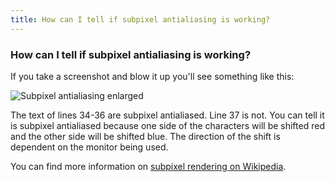 ```yaml
---
title: How can I tell if subpixel antialiasing is working?
---
```


### How can I tell if subpixel antialiasing is working?

If you take a screenshot and blow it up you'll see something like this:

![Subpixel antialiasing enlarged](@images/atom/zoom.png)

The text of lines 34-36 are subpixel antialiased. Line 37 is not. You can tell it is subpixel antialiased because one side of the characters will be shifted red and the other side will be shifted blue. The direction of the shift is dependent on the monitor being used.

You can find more information on [subpixel rendering on Wikipedia](https://en.wikipedia.org/wiki/Subpixel_rendering).
